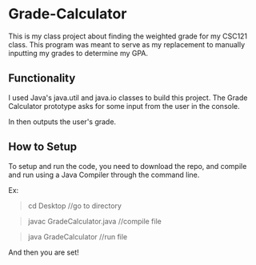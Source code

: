 # Grade-Calculator
This is my class project about finding the weighted grade for my CSC121 class. This program was meant to serve as my replacement to manually inputting my grades to determine my GPA.

## Functionality
I used Java's java.util and java.io classes to build this project. The Grade Calculator prototype asks for some input from the user in the console.

In then outputs the user's grade.

## How to Setup
To setup and run the code, you need to download the repo, and compile and run using a Java Compiler through the command line.

Ex:
> cd Desktop                     //go to directory

> javac GradeCalculator.java    //compile file

> java GradeCalculator          //run file

And then you are set!
